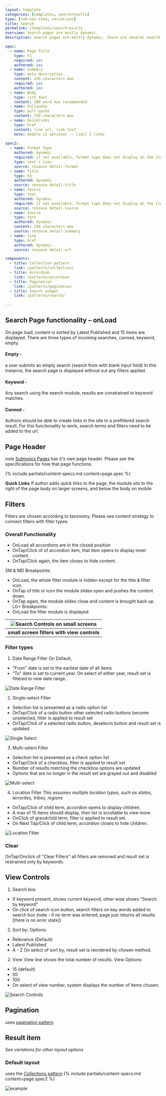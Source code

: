 ```yaml
---
layout: template
categories: [templates, searchresults]
type: [sub-nav-item, variations]
title: Search
permalink: /templates/searchresults
overview: Search pages are mostly dynamic.
description: Search pages are mostly dynamic, there are several search pages through out the site. These include, the Global Search, All Resources, Event Search, Directory, and Subtopics. They all share the same basic functionality.

spec:
  - name: Page Title
    type: h1
    required: yes
    authored: yes
  - name: Summary
    type: meta description
    content: 250 characters max
    required: yes
    authored: yes
  - name: Body
    type: rich text
    content: 200 word max recommended
  - name: Pullquote
    type: pull-quote
    content: 250 characters max
  - name: Quicklinks
    type: href
    content: link url, link text
    note: module is optional -- limit 5 links
    
spec2:
  - name: Format Type
    authored: dynamic
    required: if not available, format type does not display on the item
    type: text + icon
    source: resouce detail-format
  - name: Title
    type: h3
    authored: dynamic
    source: resouce detail-title
  - name: Source
    type: text
    authored: dynamic
    required: if not available, format type does not display on the item
    source: resouce detail-source
  - name: Source
    type: text
    authored: dynamic
    content: 250 characters max
    source: resouce detail-summary
  - name: link
    type: href
    authored: dynamic
    source: resouce detail-url

components:
  - title: Collection pattern
    link: /patterns/collection/
  - title: Accordion
    link: /patterns/accordion
  - title: Pagination
    link: /patterns/pagination
  - title: Search widget
    link: /patterns/search/
      
---
```


## Search Page functionality – onLoad
On page load, content is sorted by Latest Published and 15 items are displayed.
There are three types of incoming searches, canned, keyword, empty.

#### Empty -
a user submits an empty search (search from with blank input field)
In this instance, the search page is displayed without out any filters applied.

#### Keyword -
Any search using the search module, results are constrained to keyword matches.

#### Canned -
Authors should be able to create links in the site to a prefiltered search result. For this functionality to work, search terms and filters need to be added to the url.

## Page Header
_note_ [Subtopics Pages](/templates/subtopic-page) has it's own page header. Please see the specifications for how that page functions.

{% include partials/content-specs.md content=page.spec %}

**Quick Links**
If author adds quick links to the page, the module sits to the right of the page body on larger screens, and below the body on mobile

## Filters
Filters are chosen according to taxonomy. Please see content strategy to connect filters with filter types.
### Overall Functionality
- OnLoad all accordions are in the closed position
- OnTap/Click of of accordion item, that item opens to display inner content.
- OnTap/Click again, the item closes to hide content.

SM & MD Breakpoints:
- OnLoad, the whole filter module is hidden except for the title & filter icon.
- OnTap of title or icon the module slides open and pushes the content down.
- OnTap again, the module slides close and content is brought back up.
LG+ Breakpoints:
- OnLoad the filter module is displayed

|![Search Controls on small screens](/assets/icons/spec-images/search-controls-mobile.png)|
|:--:|
| <b>small screen filters with view controls</b>|

### Filter types
1) Date Range Filter
On Default,
- "From" date is set to the earliest date of all items
- "To" date is set to current year.
On select of either year, result set is filtered to new date range.

![Date Range Filter](/assets/icons/spec-images/publication.png)

2) Single-select Filter
- Selection list is presented as a radio option list
- OnTap/Click of a radio button other selected radio buttons become unselected, filter is applied to result set
- OnTap/Click of a selected radio button, deselects button and result set is updated

![Single Select](/assets/icons/spec-images/resources.png)

3) Multi-select Filter
- Selection list is presented as a check option list
- OnTap/Click of a checkbox, filter is applied to result set
- Number of results matching the checkbox options are updated
- Options that are no longer in the result set are grayed out and disabled

![Multi-select](/assets/icons/spec-images/source.png)

4) Location Filter
_This assumes multiple location types, such as states, terrorites, tribes, regions_
- OnTap/Click of child term, accordion opens to display children.
- A max of 15 items should display, then list is scrollable to view more.
- OnClick of grandchild term, filter is applied to result set.
- On Next Tap/Click of child term, accordion closes to hide children.

![Location Filter](/assets/icons/spec-images/location.png)

### Clear
OnTap/Onclick of "Clear Filters" all filters are removed and result set is restrained only by keywords.

## View Controls
1) Search box
- If keyword present, shows current keyword, other wise shows "Search by keyword"
- On click of search icon button, search filters on key words added to search box (note - if no term was entered, page just returns all results [there is no error state])

2) Sort by:
Options:
- Relevance (Default)
- Latest Published 
- A - Z
On select of sort by, result set is reordered by chosen method.

2) View
View line shows the total number of results.
View Options:
- 15 (default)
- 50
- 100
- On select of view number, system displays the number of items chosen.

![Search Controls](/assets/icons/spec-images/searchcontrols.png)

## Pagination
uses [pagination pattern](/patterns/pagination/)

## Result item
_See variations for other layout options_
### Default layout
uses the [Collections pattern](/patterns/collection/)
{% include partials/content-specs.md content=page.spec2 %}

![example](/assets/icons/spec-images/result-example.png)